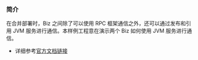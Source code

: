 ### 简介
在合并部署时，Biz 之间除了可以使用 RPC 框架通信之外，还可以通过发布和引用 JVM 服务进行通信。本样例工程意在演示两个 Biz 如何使用 JVM 服务进行通信。
- 详细参考[官方文档链接](http://www.sofastack.tech/sofa-boot/docs/sofa-jarslink-jarslink-invocation-demo)